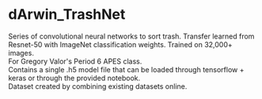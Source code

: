 # dArwin_TrashNet
Series of convolutional neural networks to sort trash. Transfer learned from Resnet-50 with ImageNet classification weights. Trained on 32,000+ images.   
For Gregory Valor's Period 6 APES class.  
Contains a single .h5 model file that can be loaded through tensorflow + keras or through the provided notebook.  
Dataset created by combining existing datasets online.
